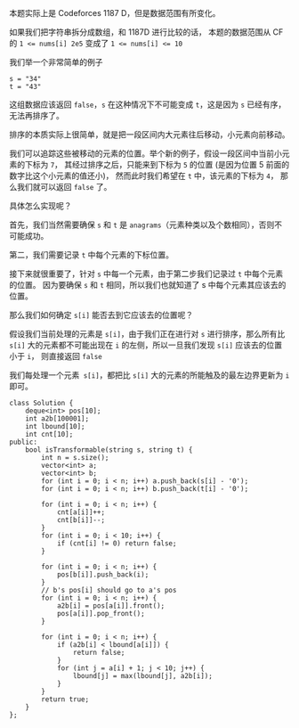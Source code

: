 本题实际上是 Codeforces 1187 D，但是数据范围有所变化。

如果我们把字符串拆分成数组，和 1187D 进行比较的话，
本题的数据范围从 CF 的 `1 <= nums[i] 2e5` 变成了 `1 <= nums[i] <= 10`

我们举一个非常简单的例子
```
s = "34"
t = "43"
```
这组数据应该返回 `false`，`s` 在这种情况下不可能变成 `t`，这是因为 `s` 已经有序，无法再排序了。

排序的本质实际上很简单，就是把一段区间内大元素往后移动，小元素向前移动。

我们可以追踪这些被移动的元素的位置。举个新的例子，假设一段区间中当前小元素的下标为 `7`，
其经过排序之后，只能来到下标为 `5` 的位置 (是因为位置 5 前面的数字比这个小元素的值还小)，
然而此时我们希望在 `t` 中，该元素的下标为 `4`， 那么我们就可以返回 `false` 了。

具体怎么实现呢？

首先，我们当然需要确保 `s` 和 `t` 是 `anagrams`（元素种类以及个数相同），否则不可能成功。

第二，我们需要记录 `t` 中每个元素的下标位置。

接下来就很重要了，针对 `s` 中每一个元素，由于第二步我们记录过 `t` 中每个元素的位置。
因为要确保 `s` 和 `t` 相同，所以我们也就知道了 s 中每个元素其应该去的位置。

那么我们如何确定 `s[i]` 能否去到它应该去的位置呢？

假设我们当前处理的元素是 `s[i]`，由于我们正在进行对 `s` 进行排序，那么所有比 `s[i]`
大的元素都不可能出现在 `i` 的左侧，所以一旦我们发现 `s[i]` 应该去的位置小于 `i`，
则直接返回 `false`

我们每处理一个元素` s[i]`，都把比 `s[i]` 大的元素的所能触及的最左边界更新为 `i` 即可。

```
class Solution {
    deque<int> pos[10];
    int a2b[100001];
    int lbound[10];
    int cnt[10];
public:
    bool isTransformable(string s, string t) {
        int n = s.size();
        vector<int> a;
        vector<int> b;
        for (int i = 0; i < n; i++) a.push_back(s[i] - '0');
        for (int i = 0; i < n; i++) b.push_back(t[i] - '0');
            
        for (int i = 0; i < n; i++) {
            cnt[a[i]]++;
            cnt[b[i]]--;
        }
        for (int i = 0; i < 10; i++) {
            if (cnt[i] != 0) return false;
        }
        
        for (int i = 0; i < n; i++) {
            pos[b[i]].push_back(i);
        }
        // b's pos[i] should go to a's pos
        for (int i = 0; i < n; i++) {
            a2b[i] = pos[a[i]].front();
            pos[a[i]].pop_front(); 
        }
        
        for (int i = 0; i < n; i++) {
            if (a2b[i] < lbound[a[i]]) {
                return false;
            }
            for (int j = a[i] + 1; j < 10; j++) {
                lbound[j] = max(lbound[j], a2b[i]);
            }
        }
        return true;
    }
};
```